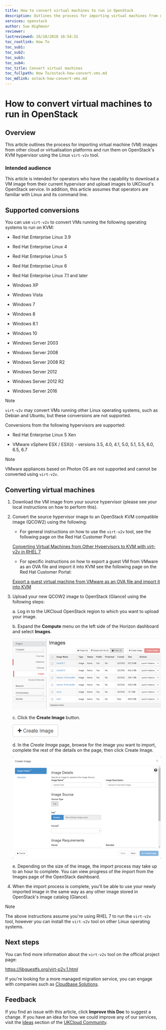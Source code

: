 ```yaml
---
title: How to convert virtual machines to run in OpenStack
description: Outlines the process for importing virtual machines from other clouds and running them on OpenStack's KVM hypervisor using virt-v2v
services: openstack
author: Sue Highmoor
reviewer:
lastreviewed: 26/10/2018 16:54:31
toc_rootlink: How To
toc_sub1:
toc_sub2:
toc_sub3:
toc_sub4:
toc_title: Convert virtual machines
toc_fullpath: How To/ostack-how-convert.vms.md
toc_mdlink: ostack-how-convert-vms.md
---
```


# How to convert virtual machines to run in OpenStack

## Overview

This article outlines the process for importing virtual machine (VM) images from other cloud or virtualisation platforms and run them on OpenStack's KVM hypervisor using the Linux `virt-v2v` tool.

### Intended audience

This article is intended for operators who have the capability to download a VM image from their current hypervisor and upload images to UKCloud's OpenStack service. In addition, this article assumes that operators are familiar with Linux and its command line.

## Supported conversions

You can use `virt-v2v` to convert VMs running the following operating systems to run on KVM:

- Red Hat Enterprise Linux 3.9

- Red Hat Enterprise Linux 4

- Red Hat Enterprise Linux 5

- Red Hat Enterprise Linux 6

- Red Hat Enterprise Linux 7.1 and later

- Windows XP

- Windows Vista

- Windows 7

- Windows 8

- Windows 8.1

- Windows 10

- Windows Server 2003

- Windows Server 2008

- Windows Server 2008 R2

- Windows Server 2012

- Windows Server 2012 R2

- Windows Server 2016

> [!NOTE]
> `virt-v2v` may convert VMs running other Linux operating systems, such as Debian and Ubuntu, but these conversions are not supported.

Conversions from the following hypervisors are supported:

- Red Hat Enterprise Linux 5 Xen

- VMware vSphere ESX / ESX(i) - versions 3.5, 4.0, 4.1, 5.0, 5.1, 5.5, 6.0, 6.5, 6.7

> [!NOTE]
> VMware appliances based on Photon OS are not supported and cannot be converted using `virt-v2v`.

## Converting virtual machines

1. Download the VM image from your source hypervisor (please see your local instructions on how to perform this).

2. Convert the source hypervisor image to an OpenStack KVM compatible image (QCOW2) using the following:

    - For general instructions on how to use the `virt-v2v` tool, see the following page on the Red Hat Customer Portal:

    [Converting Virtual Machines from Other Hypervisors to KVM with virt-v2v in RHEL 7](https://access.redhat.com/articles/1351473)

    - For specific instructions on how to export a guest VM from VMware as an OVA file and import it into KVM see the following page on the Red Hat Customer Portal:

    [Export a guest virtual machine from VMware as an OVA file and import it into KVM](https://access.redhat.com/articles/1351963)

3. Upload your new QCOW2 image to OpenStack (Glance) using the following steps:

    a. Log in to the UKCloud OpenStack region to which you want to upload your image.

    b. Expand the **Compute** menu on the left side of the Horizon dashboard and select **Images**.

    ![Images page](images/ostack-horizon-images.png)

    c. Click the **Create Image** button.

    ![Create Image button](images/ostack-horizon-btn-create-image.png)

    d. In the *Create Image* page, browse for the image you want to import, complete the rest of the details on the page, then click Create Image.

    ![Create Image page](images/ostack-horizon-create-image.png)

    e. Depending on the size of the image, the import process may take up to an hour to complete. You can view progress of the import from the Images page of the OpenStack dashboard.

4. When the import process is complete, you'll be able to use your newly imported image in the same way as any other image stored in OpenStack's image catalog (Glance).

> [!NOTE]
> The above instructions assume you're using RHEL 7 to run the `virt-v2v` tool, however you can install the `virt-v2v` tool on other Linux operating systems.

## Next steps

You can find more information about the `virt-v2v` tool on the official project page:

<https://libguestfs.org/virt-p2v.1.html>

If you're looking for a more managed migration service, you can engage with companies such as [Cloudbase Solutions](https://cloudbase.it/coriolis/).

## Feedback

If you find an issue with this article, click **Improve this Doc** to suggest a change. If you have an idea for how we could improve any of our services, visit the [Ideas](https://community.ukcloud.com/ideas) section of the [UKCloud Community](https://community.ukcloud.com).
